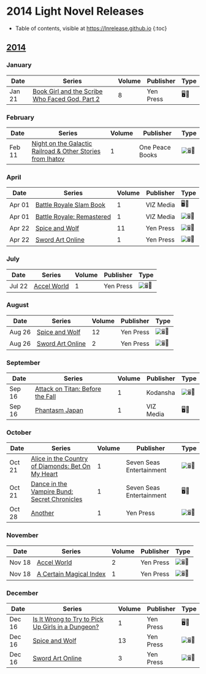 # 2014 Light Novel Releases

- Table of contents, visible at https://lnrelease.github.io
{:toc}

## [2014](/year/2014.md)

### January

Date|Series|Volume|Publisher|Type|
---|---|---|---|---|
Jan 21|[Book Girl and the Scribe Who Faced God, Part 2](https://yenpress.com/titles/9780316076982-book-girl-and-the-scribe-who-faced-god-part-2-light-novel)|8|Yen Press|🖥️📖|

### February

Date|Series|Volume|Publisher|Type|
---|---|---|---|---|
Feb 11|[Night on the Galactic Railroad & Other Stories from Ihatov](https://legacy.rightstufanime.com/Night-on-the-Galactic-Railroad-Other-Stories-from-Ihatov-Novel_3)|1|One Peace Books|<input class="spacer" alt="🖥️" type="image" disabled>📖|

### April

Date|Series|Volume|Publisher|Type|
---|---|---|---|---|
Apr 01|[Battle Royale Slam Book](https://www.viz.com/read/novel/battle-royale-slam-book/product/4964/paperback)|1|VIZ Media|🖥️📖|
Apr 01|[Battle Royale: Remastered](https://www.viz.com/read/novel/battle-royale-novel/product/4745/paperback)|1|VIZ Media|<input class="spacer" alt="🖥️" type="image" disabled>📖|
Apr 22|[Spice and Wolf](https://yenpress.com/titles/9780316324274-spice-and-wolf-vol-11-light-novel-side-colors-ii)|11|Yen Press|<input class="spacer" alt="🖥️" type="image" disabled>📖|
Apr 22|[Sword Art Online](https://yenpress.com/titles/9780316371247-sword-art-online-1-aincrad-light-novel)|1|Yen Press|<input class="spacer" alt="🖥️" type="image" disabled>📖|

### July

Date|Series|Volume|Publisher|Type|
---|---|---|---|---|
Jul 22|[Accel World](https://yenpress.com/titles/9780316376730-accel-world-vol-1-light-novel-kuroyukihime-s-return)|1|Yen Press|<input class="spacer" alt="🖥️" type="image" disabled>📖|

### August

Date|Series|Volume|Publisher|Type|
---|---|---|---|---|
Aug 26|[Spice and Wolf](https://yenpress.com/titles/9780316324328-spice-and-wolf-vol-12-light-novel)|12|Yen Press|<input class="spacer" alt="🖥️" type="image" disabled>📖|
Aug 26|[Sword Art Online](https://yenpress.com/titles/9780316376815-sword-art-online-2-aincrad-light-novel)|2|Yen Press|<input class="spacer" alt="🖥️" type="image" disabled>📖|

### September

Date|Series|Volume|Publisher|Type|
---|---|---|---|---|
Sep 16|[Attack on Titan: Before the Fall](https://kodansha.us/product/attack-on-titan-before-the-fall-novel)|1|Kodansha|<input class="spacer" alt="🖥️" type="image" disabled>📖|
Sep 16|[Phantasm Japan](https://www.viz.com/read/novel/phantasm-japan/product/3475/paperback)|1|VIZ Media|🖥️📖|

### October

Date|Series|Volume|Publisher|Type|
---|---|---|---|---|
Oct 21|[Alice in the Country of Diamonds: Bet On My Heart](https://sevenseasentertainment.com/books/alice-in-the-country-of-diamonds-bet-on-my-heart/)|1|Seven Seas Entertainment|<input class="spacer" alt="🖥️" type="image" disabled>📖|
Oct 21|[Dance in the Vampire Bund: Secret Chronicles](https://sevenseasentertainment.com/books/dance-in-the-vampire-bund-secret-chronicles/)|1|Seven Seas Entertainment|🖥️📖|
Oct 28|[Another](https://yenpress.com/titles/9780316339100-another-light-novel)|1|Yen Press|<input class="spacer" alt="🖥️" type="image" disabled>📖|

### November

Date|Series|Volume|Publisher|Type|
---|---|---|---|---|
Nov 18|[Accel World](https://yenpress.com/titles/9780316296366-accel-world-vol-2-light-novel-the-red-storm-princess)|2|Yen Press|<input class="spacer" alt="🖥️" type="image" disabled>📖|
Nov 18|[A Certain Magical Index](https://yenpress.com/titles/9780316339124-a-certain-magical-index-vol-1-light-novel)|1|Yen Press|<input class="spacer" alt="🖥️" type="image" disabled>📖|

### December

Date|Series|Volume|Publisher|Type|
---|---|---|---|---|
Dec 16|[Is It Wrong to Try to Pick Up Girls in a Dungeon?](https://yenpress.com/titles/9780316339155-is-it-wrong-to-try-to-pick-up-girls-in-a-dungeon-vol-1-light-novel)|1|Yen Press|🖥️📖|
Dec 16|[Spice and Wolf](https://yenpress.com/titles/9780316336611-spice-and-wolf-vol-13-light-novel-side-colors-iii)|13|Yen Press|<input class="spacer" alt="🖥️" type="image" disabled>📖|
Dec 16|[Sword Art Online](https://yenpress.com/titles/9780316296427-sword-art-online-3-fairy-dance-light-novel)|3|Yen Press|<input class="spacer" alt="🖥️" type="image" disabled>📖|
